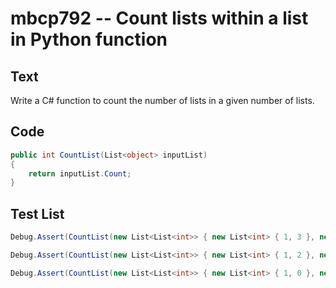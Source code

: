 # mbcp792 -- Count lists within a list in Python function

## Text

Write a C# function to count the number of lists in a given number of lists.

## Code

```csharp
public int CountList(List<object> inputList) 
{ 
    return inputList.Count; 
}
```

## Test List

```csharp
Debug.Assert(CountList(new List<List<int>> { new List<int> { 1, 3 }, new List<int> { 5, 7 }, new List<int> { 9, 11 }, new List<int> { 13, 15, 17 } }) == 4);
```

```csharp
Debug.Assert(CountList(new List<List<int>> { new List<int> { 1, 2 }, new List<int> { 2, 3 }, new List<int> { 4, 5 } }) == 3);
```

```csharp
Debug.Assert(CountList(new List<List<int>> { new List<int> { 1, 0 }, new List<int> { 2, 0 } }) == 2);
```

